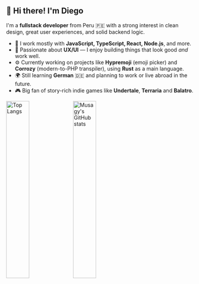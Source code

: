 ## 👋 Hi there! I'm Diego

I'm a **fullstack developer** from Peru 🇵🇪 with a strong interest in clean design, great user experiences, and solid backend logic.

- 🧠 I work mostly with **JavaScript, TypeScript, React, Node.js**, and more.
- 🎨 Passionate about **UX/UI** — I enjoy building things that look good *and* work well.
- ⚙️ Currently working on projects like **Hypremoji** (emoji picker) and **Corrozy** (modern-to-PHP transpiler), using **Rust** as a main language.
- 🌍 Still learning **German** 🇩🇪 and planning to work or live abroad in the future.
- 🎮 Big fan of story-rich indie games like **Undertale**, **Terraria** and **Balatro**.
<div width="100%">
  <img alt="Top Langs" width="35%" src="https://github-readme-stats.vercel.app/api/top-langs/?username=Musagy&layout=compact&langs_count=8&theme=github_dark" />
  <img alt="Musagy's GitHub stats" width="35%"  src="https://github-readme-stats.vercel.app/api?username=Musagy&show_icons=true&rank_icon=github&theme=github_dark" />
</div>


<!-- ![Anurag's GitHub stats](https://github-readme-stats.vercel.app/api?username=Musagy&rank_icon=github) -->

<!-- hola -->
<!-- --- -->
<!-- ![Top Langs](https://github-readme-stats.vercel.app/api/top-langs/?username=Musagy&layout=compact&langs_count=8) -->



<!-- [![Top Langs](https://github-readme-stats.vercel.app/api/top-langs/?username=Musagy&layout=donut-vertical&langs_count=8)](https://github.com/Musagy/github-readme-stats) -->

<!-- [![Anurag's GitHub stats](https://github-readme-stats.vercel.app/api?username=Musagy&show_icons=true)](https://github.com/Musagy/github-readme-stats&show_icons=true) -->

<!-- [![Top Langs](https://github-readme-stats.vercel.app/api/top-langs/?username=Musagy&layout=donut&langs_count=8)](https://github.com/anuraghazra/github-readme-stats) -->
